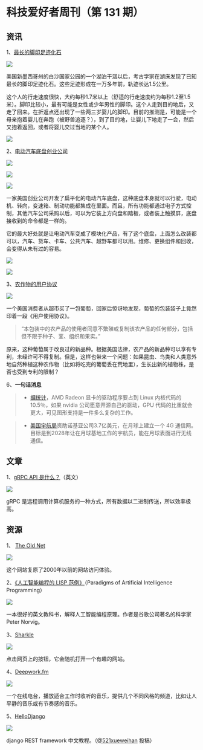 # 科技爱好者周刊（第 131 期）

## 资讯

1、[最长的脚印足迹化石](https://theconversation.com/fossil-footprints-the-fascinating-story-behind-the-longest-known-prehistoric-journey-147520)

![](https://www.wangbase.com/blogimg/asset/202010/bg2020101506.jpg)

美国新墨西哥州的白沙国家公园的一个湖泊干涸以后，考古学家在湖床发现了已知最长的脚印足迹化石。这些足迹形成在一万多年前，轨迹长达1.5公里。

这个人的行走速度很快，大约每秒1.7米以上（舒适的行走速度约为每秒1.2至1.5米）。脚印比较小，最有可能是女性或少年男性的脚印。这个人走到目的地后，又走了回来。在折返点还出现了一些两三岁婴儿的脚印。目前的推测是，可能是一个母亲抱着婴儿在奔跑（被野兽追逐？），到了目的地，让婴儿下地走了一会，然后又抱着返回，或者将婴儿交过当地的某个人。

![](https://www.wangbase.com/blogimg/asset/202010/bg2020101507.jpg)

2、[电动汽车底盘创业公司](https://newatlas.com/automotive/ree-video-platform-demonstration-skateboard-chassis/)

![](https://www.wangbase.com/blogimg/asset/202010/bg2020100805.jpg)

![](https://www.wangbase.com/blogimg/asset/202010/bg2020100806.jpg)

![](https://www.wangbase.com/blogimg/asset/202010/bg2020100807.jpg)

一家美国创业公司开发了扁平化的电动汽车底盘，这种底盘本身就可以行驶，电动机、转向，变速箱、制动功能都集成在里面。而且，所有功能都通过电子方式控制，其他汽车公司采购以后，可以为它装上方向盘和踏板，或者装上触摸屏，底盘接收到的命令都是一样的。

它的最大好处就是让电动汽车变成了模块化产品，有了这个底盘，上面怎么改装都可以，汽车、货车、卡车、公共汽车、越野车都可以用。维修、更换组件和回收，会变得从未有过的容易。

![](https://www.wangbase.com/blogimg/asset/202010/bg2020100808.jpg)

![](https://www.wangbase.com/blogimg/asset/202010/bg2020100809.jpg)

3、[农作物的用户协议](https://www.vice.com/en/article/m7jm4y/proprietary-grapes-come-with-draconian-end-user-license-agreement)

![](https://www.wangbase.com/blogimg/asset/202010/bg2020101705.jpg)

一个美国消费者从超市买了一包葡萄，回家后惊讶地发现，葡萄的包装袋子上竟然印着一段《用户使用协议》。

> “本包装中的农产品的使用者同意不繁殖或复制该农产品的任何部分，包括但不限于种子、茎、组织和果实。”

原来，这种葡萄属于改良过的新品种。根据美国法律，农产品的新品种可以享有专利，未经许可不得复制。但是，这样也带来一个问题：如果昆虫、鸟类和人类意外地自然种植这种农作物（比如将吃完的葡萄丢在荒地里），生长出新的植物株，是否也受到专利的限制？

6、**一句话消息**

> - [据统计](https://www.phoronix.com/scan.php?page=news_item&px=Linux-5.9-AMDGPU-Stats)，AMD Radeon 显卡的驱动程序要占到 Linux 内核代码的 10.5％，如果 nvidia 公司愿意开源自己的驱动，GPU 代码的比重就会更大，可见图形支持是一件多么复杂的工作。

> - [美国宇航局](https://www.upi.com/Science_News/2020/10/15/NASA-funds-Nokia-plan-to-provide-cellular-service-on-moon/2001602710195/)资助诺基亚公司3.7亿美元，在月球上建立一个 4G 通信网。目标是到2028年让在月球基地工作的宇航员，能在月球表面进行无线通信。

## 文章

1、[gRPC API 是什么？](https://www.programmableweb.com/news/what-grpc-api-and-how-does-it-work/analysis/2020/10/08)（英文）

![](https://www.wangbase.com/blogimg/asset/202010/bg2020101602.jpg)

gRPC 是远程调用计算机服务的一种方式，所有数据以二进制传送，所以效率极高。

## 资源

1、 [The Old Net](http://theoldnet.com/)

![](https://www.wangbase.com/blogimg/asset/202010/bg2020101801.jpg)

这个网站复原了2000年以前的网站访问体验。

2、[《人工智能编程的 LISP 范例》](https://github.com/norvig/paip-lisp)（Paradigms of Artificial Intelligence Programming）

![](https://www.wangbase.com/blogimg/asset/202010/bg2020101805.jpg)

一本很好的英文教科书，解释人工智能编程原理。作者是谷歌公司著名的科学家 Peter Norvig。

3、[Sharkle](https://sharkle.netlify.app/)

![](https://www.wangbase.com/blogimg/asset/202010/bg2020101806.jpg)

点击网页上的按钮，它会随机打开一个有趣的网站。

4、[Deepwork.fm](https://deepwork.fm/)

![](https://www.wangbase.com/blogimg/asset/202010/bg2020101807.jpg)

一个在线电台，播放适合工作时收听的音乐，提供几个不同风格的频道，比如让人平静的音乐或有节奏感的音乐。

5、[HelloDjango](https://www.zmrenwu.com/courses/django-rest-framework-tutorial/)

![](https://www.wangbase.com/blogimg/asset/202010/bg2020101902.jpg)

django REST framework 中文教程。（[@521xueweihan](https://github.com/ruanyf/weekly/issues/1456) 投稿）
